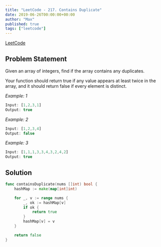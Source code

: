 ```yaml
---
title: "LeetCode - 217. Contains Duplicate"
date: 2019-06-26T00:00:00+00:00
author: "Max"
published: true
tags: ["leetcode"]
---
```


[LeetCode](https://leetcode.com/problems/contains-duplicate/)

## Problem Statement

Given an array of integers, find if the array contains any duplicates.

Your function should return true if any value appears at least twice in the array, and it should return false if every element is distinct.

*Example: 1*

```js
Input: [1,2,3,1]
Output: true
```

*Example: 2*

```js
Input: [1,2,3,4]
Output: false
```

*Example: 3*

```js
Input: [1,1,1,3,3,4,3,2,4,2]
Output: true
```

## Solution

```go
func containsDuplicate(nums []int) bool {
	hashMap := make(map[int]int)

	for _, v := range nums {
		_, ok := hashMap[v]
		if ok {
			return true
		}
		hashMap[v] = v
	}

	return false
}
```
